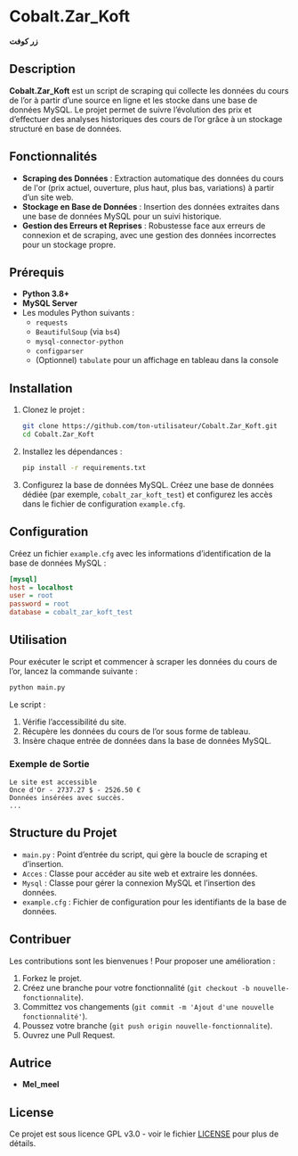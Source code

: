 # Cobalt.Zar_Koft

**زر كوفت**

## Description

**Cobalt.Zar_Koft** est un script de scraping qui collecte les données du cours de l’or à partir d’une source en ligne et les stocke dans une base de données MySQL. Le projet permet de suivre l’évolution des prix et d’effectuer des analyses historiques des cours de l’or grâce à un stockage structuré en base de données.

## Fonctionnalités

- **Scraping des Données** : Extraction automatique des données du cours de l'or (prix actuel, ouverture, plus haut, plus bas, variations) à partir d’un site web.
- **Stockage en Base de Données** : Insertion des données extraites dans une base de données MySQL pour un suivi historique.
- **Gestion des Erreurs et Reprises** : Robustesse face aux erreurs de connexion et de scraping, avec une gestion des données incorrectes pour un stockage propre.

## Prérequis

- **Python 3.8+**
- **MySQL Server**
- Les modules Python suivants :
  - `requests`
  - `BeautifulSoup` (via `bs4`)
  - `mysql-connector-python`
  - `configparser`
  - (Optionnel) `tabulate` pour un affichage en tableau dans la console

## Installation

1. Clonez le projet :

   ```bash
   git clone https://github.com/ton-utilisateur/Cobalt.Zar_Koft.git
   cd Cobalt.Zar_Koft
   ```

2. Installez les dépendances :

   ```bash
   pip install -r requirements.txt
   ```

3. Configurez la base de données MySQL. Créez une base de données dédiée (par exemple, `cobalt_zar_koft_test`) et configurez les accès dans le fichier de configuration `example.cfg`.

## Configuration

Créez un fichier `example.cfg` avec les informations d’identification de la base de données MySQL :

```ini
[mysql]
host = localhost
user = root
password = root
database = cobalt_zar_koft_test
```

## Utilisation

Pour exécuter le script et commencer à scraper les données du cours de l’or, lancez la commande suivante :

```bash
python main.py
```

Le script :
1. Vérifie l’accessibilité du site.
2. Récupère les données du cours de l’or sous forme de tableau.
3. Insère chaque entrée de données dans la base de données MySQL.

### Exemple de Sortie

```plaintext
Le site est accessible
Once d'Or - 2737.27 $ - 2526.50 €
Données insérées avec succès.
...
```

## Structure du Projet

- `main.py` : Point d’entrée du script, qui gère la boucle de scraping et d’insertion.
- `Acces` : Classe pour accéder au site web et extraire les données.
- `Mysql` : Classe pour gérer la connexion MySQL et l’insertion des données.
- `example.cfg` : Fichier de configuration pour les identifiants de la base de données.

## Contribuer

Les contributions sont les bienvenues ! Pour proposer une amélioration :

1. Forkez le projet.
2. Créez une branche pour votre fonctionnalité (`git checkout -b nouvelle-fonctionnalite`).
3. Committez vos changements (`git commit -m 'Ajout d'une nouvelle fonctionnalité'`).
4. Poussez votre branche (`git push origin nouvelle-fonctionnalite`).
5. Ouvrez une Pull Request.

## Autrice

- **Mel_meel**

## License

Ce projet est sous licence GPL v3.0 - voir le fichier [LICENSE](LICENSE) pour plus de détails.